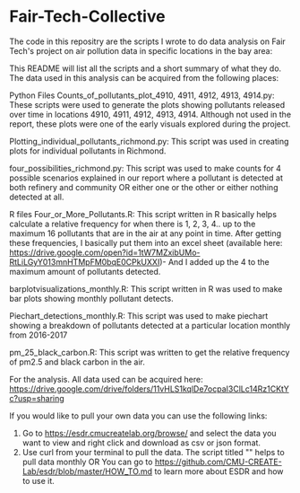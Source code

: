 # Fair-Tech-Collective
The code in this repositry are the scripts I wrote to do data analysis on Fair Tech's project on air pollution data in specific locations in the bay area: 

This README will list all the scripts and a short summary of what they do. The data used in this analysis can be acquired from the following places: 

Python Files 
Counts_of_pollutants_plot_4910, 4911, 4912, 4913, 4914.py:  These scripts were used to generate the plots showing pollutants released over time in locations 4910, 4911, 4912, 4913, 4914. Although not used in the report, these plots were one of the early visuals explored during the project. 

Plotting_individual_pollutants_richmond.py: This script was used in creating plots for individual pollutants in Richmond. 

four_possibilities_richmond.py: This script was used to make counts for 4 possible scenarios explained in our report where a pollutant is detected at both refinery and community OR either one or the other or either nothing detected at all. 

R files 
Four_or_More_Pollutants.R: This script  written in R basically  helps calculate a relative frequency for when there is 1, 2, 3, 4.. up to the maximum 16 pollutants that are in the air at any point in time. After getting these frequencies, I basically put them into an excel sheet (available here: https://drive.google.com/open?id=1tW7MZxibUMo-RtLiLGyY013mnHTMpFM0bqE0CPkUXXI)- And I added up the 4 to the maximum amount of pollutants detected. 

barplotvisualizations_monthly.R: This script written in R was used to make bar plots showing monthly pollutant detects. 

Piechart_detections_monthly.R: This script was used to make piechart showing a breakdown of  pollutants detected at a particular  location monthly from 2016-2017

pm_25_black_carbon.R: This script was written to get the relative frequency of pm2.5 and black carbon in the air. 

For the analysis. All data used can be acquired here: 
https://drive.google.com/drive/folders/11vHLS1kqlDe7ocpaI3ClLc14Rz1CKtYc?usp=sharing

If you would like to pull your own data you can use the following links: 
1. Go to https://esdr.cmucreatelab.org/browse/ and select the data you want to view and right click and download as csv or json format.
2. Use curl from your terminal to pull the data. The script titled "" helps to pull data monthly OR You can go to https://github.com/CMU-CREATE-Lab/esdr/blob/master/HOW_TO.md to learn more about ESDR and how to use it. 
